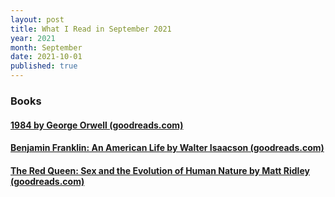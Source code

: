 ```yaml
---
layout: post
title: What I Read in September 2021
year: 2021
month: September
date: 2021-10-01
published: true
---
```


### Books

#### [1984 by George Orwell (goodreads.com)](https://www.goodreads.com/book/show/40961427)

#### [Benjamin Franklin: An American Life by Walter Isaacson (goodreads.com)](https://www.goodreads.com/book/show/10883)

#### [The Red Queen: Sex and the Evolution of Human Nature by Matt Ridley (goodreads.com)](https://www.goodreads.com/book/show/16176)